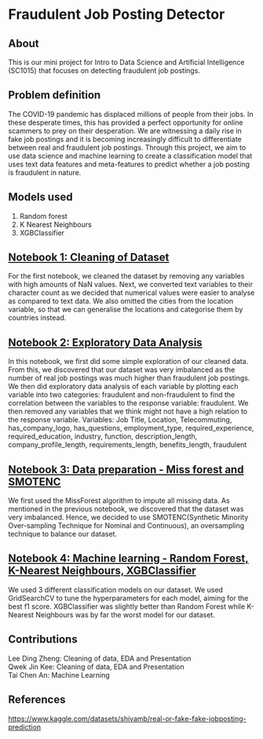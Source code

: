 # Fraudulent Job Posting Detector
## About
This is our mini project for Intro to Data Science and Artificial Intelligence (SC1015) that focuses on detecting fraudulent job postings.
## Problem definition
The COVID-19 pandemic has displaced millions of people from their jobs. In these desperate times, this has provided a perfect opportunity for online scammers to prey on their desperation. We are witnessing a daily rise in fake job postings and it is becoming increasingly difficult to differentiate between real and fraudulent job postings. Through this project, we aim to use data science and machine learning to create a classification model that uses text data features and meta-features to predict whether a job posting is fraudulent in nature.
## Models used
1. Random forest
2. K Nearest Neighbours
3. XGBClassifier
## [Notebook 1: Cleaning of Dataset](https://github.com/taica00/SC1015/blob/main/Cleaning%20of%20Dataset.ipynb)
For the first notebook, we cleaned the dataset by removing any variables with high amounts of NaN values. Next, we converted text variables to their character count as we decided that numerical values were easier to analyse as compared to text data. We also omitted the cities from the location variable, so that we can generalise the locations and categorise them by countries instead.</br>


## [Notebook 2: Exploratory Data Analysis](https://github.com/taica00/SC1015/blob/main/Exploratory%20Data%20Analysis%20of%20Dataset.ipynb)
In this notebook, we first did some simple exploration of our cleaned data. From this, we discovered that our dataset was very imbalanced as the number of real job postings was much higher than fraudulent job postings. We then did exploratory data analysis of each variable by plotting each variable into two categories: fraudulent and non-fraudulent to find the correlation between the variables to the response variable: fraudulent. We then removed any variables that we think might not have a high relation to the response variable.
Variables: Job Title, Location, Telecommuting, has_company_logo, has_questions, employment_type, required_experience, required_education, industry, function, description_length, company_profile_length, requirements_length, benefits_length, fraudulent
## [Notebook 3: Data preparation - Miss forest and SMOTENC](https://github.com/taica00/SC1015/blob/main/MissForest%20and%20SMOTENC.ipynb)
We first used the MissForest algorithm to impute all missing data. As mentioned in the previous notebook, we discovered that the dataset was very imbalanced. Hence, we decided to use SMOTENC(Synthetic Minority Over-sampling Technique for Nominal and Continuous), an oversampling technique to balance our dataset. 
## [Notebook 4: Machine learning - Random Forest, K-Nearest Neighbours, XGBClassifier](https://github.com/taica00/SC1015/blob/main/Machine%20Learning.ipynb)
We used 3 different classification models on our dataset. We used GridSearchCV to tune the hyperparameters for each model, aiming for the best f1 score. XGBClassifier was slightly better than Random Forest while K-Nearest Neighbours was by far the worst model for our dataset.
## Contributions
Lee Ding Zheng: Cleaning of data, EDA and Presentation </br>
Qwek Jin Kee: Cleaning of data, EDA and Presentation </br>
Tai Chen An: Machine Learning 
## References
https://www.kaggle.com/datasets/shivamb/real-or-fake-fake-jobposting-prediction
